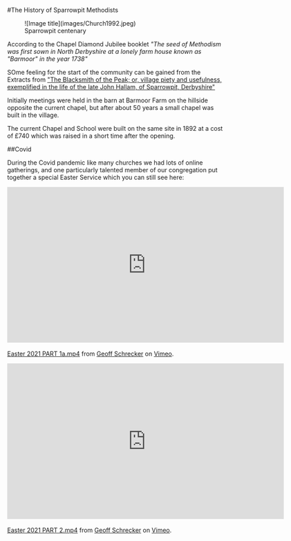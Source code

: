 #The History of Sparrowpit Methodists


<figure markdown>
  ![Image title](images/Church1992.jpeg)
  <figcaption>Sparrowpit centenary</figcaption>
</figure>

According to the Chapel Diamond Jubilee booklet *"The seed of Methodism was first sown in North Derbyshire at a lonely farm house known as "Barmoor" in the year 1738"* 

SOme feeling for the start of the community can be gained from the Extracts from ["The Blacksmith of the Peak; or, village piety and usefulness, exemplified in the life of the late John Hallam, of Sparrowpit, Derbyshire"](http://peakdistricthallamfamily.weebly.com/extracts-from-blacksmith-of-the-peak.html)

Initially meetings were held in the barn at Barmoor Farm on the hillside opposite the current chapel, but after about 50 years a small chapel was built in the village.

The current Chapel and School were built on the same site in 1892 at a cost of £740 which was raised in a short time after the opening.

##Covid

During the Covid pandemic like many churches we had lots of online gatherings, and one particularly talented member of our congregation put together a special Easter Service which you can still see here:

<iframe src="https://player.vimeo.com/video/532939616?h=445d92cbe7" width="640" height="360" frameborder="0" allow="autoplay; fullscreen; picture-in-picture" allowfullscreen></iframe>
<p><a href="https://vimeo.com/532939616">Easter 2021 PART 1a.mp4</a> from <a href="https://vimeo.com/user133980430">Geoff Schrecker</a> on <a href="https://vimeo.com">Vimeo</a>.</p>

<iframe src="https://player.vimeo.com/video/532942843?h=54e7edf21f" width="640" height="360" frameborder="0" allow="autoplay; fullscreen; picture-in-picture" allowfullscreen></iframe>
<p><a href="https://vimeo.com/532942843">Easter 2021 PART 2.mp4</a> from <a href="https://vimeo.com/user133980430">Geoff Schrecker</a> on <a href="https://vimeo.com">Vimeo</a>.</p>